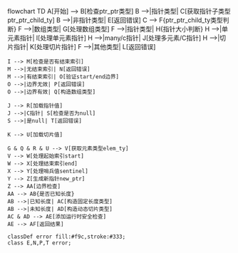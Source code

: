 flowchart TD
    A[开始] --> B[检查ptr_ptr类型]
    B -->|指针类型| C[获取指针子类型ptr_ptr_child_ty]
    B -->|非指针类型| E[返回错误]
    C --> F{ptr_ptr_child_ty类型判断}
    F -->|数组类型| G[处理数组类型]
    F -->|指针类型| H{指针大小判断}
    H -->|单元素指针| I[处理单元素指针]
    H -->|many/c指针| J[处理多元素/C指针]
    H -->|切片指针| K[处理切片指针]
    F -->|其他类型| L[返回错误]
    
    I --> M[检查是否有结束索引]
    M -->|无结束索引| N[返回错误]
    M -->|有结束索引| O[验证start/end边界]
    O -->|边界无效| P[返回错误]
    O -->|边界有效| Q[构造数组类型]
    
    J --> R[加载指针值]
    J -->|C指针| S[检查是否为null]
    S -->|是null| T[返回错误]
    
    K --> U[加载切片值]
    
    G & Q & R & U --> V[获取元素类型elem_ty]
    V --> W[处理起始索引start]
    W --> X[处理结束索引end]
    X --> Y[处理哨兵值sentinel]
    Y --> Z[生成新指针new_ptr]
    Z --> AA[边界检查]
    AA --> AB{是否已知长度}
    AB -->|已知长度| AC[构造固定长度类型]
    AB -->|未知长度| AD[构造动态切片类型]
    AC & AD --> AE[添加运行时安全检查]
    AE --> AF[返回结果]
    
    classDef error fill:#f9c,stroke:#333;
    class E,N,P,T error;
